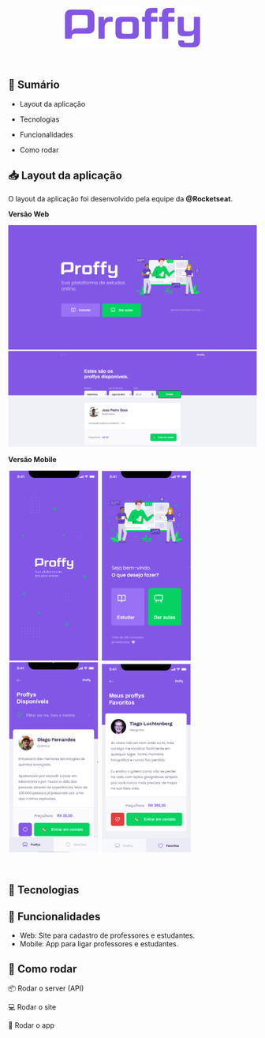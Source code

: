 <p align="center">
   <img src=".github/logo.png" height="80">
</p>

<br />

## 📝 Sumário 

- Layout da aplicação

- Tecnologias

- Funcionalidades

- Como rodar


## 📥 Layout da aplicação

<p>O layout da aplicação foi desenvolvido pela equipe da <b>@Rocketseat</b>.</p>

<p>
   <b>Versão Web</b>
   <p> </p>
   <img src=".github/versaoweb-landing.PNG">
   <img src=".github/versaoweb-search.PNG">
</p>

<p>
   <b>Versão Mobile</b>
   <p> </p>
   <div>
      <img src=".github/versaomobile-splash.PNG" hspace="2" width="180">
      <img src=".github/versaomobile-landing.PNG" hspace="2" width="180">
      <img src=".github/versaomobile-search.PNG" hspace="2" width="180">
      <img src=".github/versaomobile-favorites.PNG" hspace="2" width="180">
   </div>
</p>

<br />

## 🔑 Tecnologias


## 🔨 Funcionalidades
- Web: Site para cadastro de professores e estudantes.
- Mobile: App para ligar professores e estudantes.

## 🔰 Como rodar

📦 Rodar o server (API)

💻 Rodar o site

📱 Rodar o app


